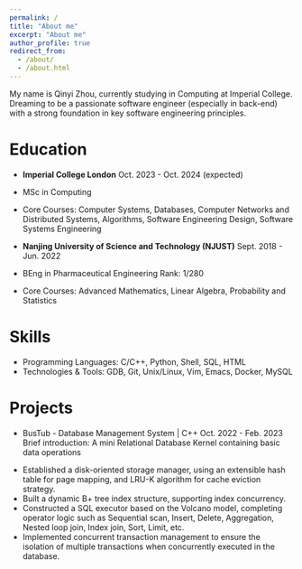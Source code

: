 ```yaml
---
permalink: /
title: "About me"
excerpt: "About me"
author_profile: true
redirect_from: 
  - /about/
  - /about.html
---
```


My name is Qinyi Zhou, currently studying in Computing at Imperial College. Dreaming to be a passionate software engineer (especially in back-end) with a strong foundation in key software engineering principles. 

Education
======
*    **Imperial College London**                                        Oct. 2023 - Oct. 2024 (expected)
*    MSc in Computing
*    Core Courses: Computer Systems, Databases, Computer Networks and Distributed Systems, Algorithms, Software Engineering Design,   Software Systems Engineering
  
*    **Nanjing University of Science and Technology (NJUST)**           Sept. 2018 - Jun. 2022
*    BEng in Pharmaceutical Engineering                                 Rank: 1/280
*    Core Courses: Advanced Mathematics, Linear Algebra, Probability and Statistics


Skills
======
- Programming Languages: C/C++, Python, Shell, SQL, HTML
- Technologies & Tools: GDB, Git, Unix/Linux, Vim, Emacs, Docker, MySQL


Projects
======
*    BusTub - Database Management System | C++                      Oct. 2022 - Feb. 2023
Brief introduction: A mini Relational Database Kernel containing basic data operations          
- Established a disk-oriented storage manager, using an extensible hash table for page mapping, and LRU-K algorithm for cache      eviction strategy.
- Built a dynamic B+ tree index structure, supporting index concurrency.
- Constructed a SQL executor based on the Volcano model, completing operator logic such as Sequential scan, Insert, Delete,        Aggregation, Nested loop join, Index join, Sort, Limit, etc.
- Implemented concurrent transaction management to ensure the isolation of multiple transactions when concurrently executed in     the database.


